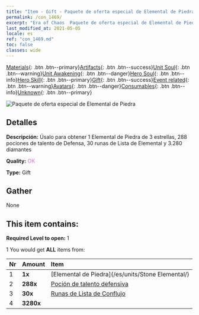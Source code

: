 ```yaml
---
title: "Item - Gift - Paquete de oferta especial de Elemental de Piedra"
permalink: /con_1469/
excerpt: "Era of Chaos  Paquete de oferta especial de Elemental de Piedra"
last_modified_at: 2021-05-05
locale: es
ref: "con_1469.md"
toc: false
classes: wide
---
```

 [Materials](/ItemsES/){: .btn .btn--primary}[Artifacts](/ItemsES/Artifacts/){: .btn .btn--success}[Unit Soul](/ItemsES/UnitSoul/){: .btn .btn--warning}[Unit Awakening](/ItemsES/UnitAwakening/){: .btn .btn--danger}[Hero Soul](/ItemsES/HeroSoul/){: .btn .btn--info}[Hero Skill](/ItemsES/HeroSkill/){: .btn .btn--primary}[Gift](/ItemsES/Gift/){: .btn .btn--success}[Event related](/ItemsES/Events/){: .btn .btn--warning}[Avatars](/ItemsES/Avatars/){: .btn .btn--danger}[Consumables](/ItemsES/Consumables/){: .btn .btn--info}[Unknown](/ItemsES/Unknown/){: .btn .btn--primary}

 ![Paquete de oferta especial de Elemental de Piedra](/images/t/i_907083.png)

## Detalles
 **Descripción:** Úsalo para obtener 1 Elemental de Piedra de 3 estrellas, 288 pociones de talento de Defensa, 30 runas de Lista de Elemental y 3.280 diamantes

 **Quality:** <span style="color: #DA70D6">OK</span>

 **Type:** Gift

## Gather

  None

## This item contains:

 **Required Level to open:** 1

 1 You would get **ALL** items  from:

  | Nr | Amount |     Item    |
  |:---|:-------|:------------|
  | 1 |  **1x** | [Elemental de Piedra](/es/units/Stone Elemental/) |  | 
  | 2 |  **288x** | [Poción de talento defensiva](/ItemsES/con_787/) |  | 
  | 3 |  **30x** | [Runas de Lista de Conflujo](/ItemsES/con_791/) |  | 
  | 4 |  **3280x** | <i class="fas fa-gem"/> |  | 
